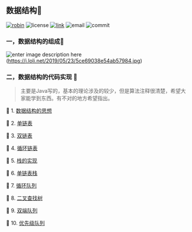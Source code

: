 ##  数据结构🐤

[![robin](https://img.shields.io/badge/robin-github-black.svg)](https://github.com/RobinOfSky)
![license](https://img.shields.io/hexpm/l/plug.svg)
[![link](https://img.shields.io/badge/Log-CSDN-red.svg)](https://blog.csdn.net/qq_41848006)
![email](https://img.shields.io/badge/email163-tigerofsky-green.svg)
![commit](https://img.shields.io/github/last-commit/google/skia.svg)

### 一，数据结构的组成🍏 

![enter image description here](https://i.loli.net/2019/05/23/5ce69038e54ab57984.jpg)(https://i.loli.net/2019/05/23/5ce69038e54ab57984.jpg)

### 二，数据结构的代码实现 🍎 
>  主要是Java写的，基本的理论涉及的较少，但是算法注释很清楚，希望大家能学到东西。有不对的地方希望指出。
> 
 🍇 1. [数据结构的思想](https://github.com/RobinOfSky/Data-structure/blob/master/%E6%95%B0%E6%8D%AE%E7%BB%93%E6%9E%84%E7%9A%84%E6%80%9D%E6%83%B3.md)

 🍐 2. [单链表](https://github.com/RobinOfSky/Data-structure/blob/master/%E6%95%B0%E6%8D%AE%E7%BB%93%E6%9E%84%EF%BC%88%E4%B8%80%EF%BC%89%E2%80%94%E5%8D%95%E9%93%BE%E8%A1%A8.md)

 🍊 3. [双链表](https://github.com/RobinOfSky/Data-structure/blob/master/%E6%95%B0%E6%8D%AE%E7%BB%93%E6%9E%84%E2%80%94%E5%8F%8C%E9%93%BE%E8%A1%A8.md)

 🍋 4. [循环链表](https://github.com/RobinOfSky/Data-structure/blob/master/%E6%95%B0%E6%8D%AE%E7%BB%93%E6%9E%84---%E5%BE%AA%E7%8E%AF%E9%93%BE%E8%A1%A8.md)

 🍌 5. [栈的实现](https://github.com/RobinOfSky/Data-structure/blob/master/%E6%95%B0%E6%8D%AE%E7%BB%93%E6%9E%84%E2%80%94%E6%A0%88%E7%9A%84%E5%AE%9E%E7%8E%B0.md)


🍉 6. [单链表栈](https://github.com/RobinOfSky/Data-structure/blob/master/%E6%95%B0%E6%8D%AE%E7%BB%93%E6%9E%84%E2%80%94%E5%8D%95%E9%93%BE%E8%A1%A8%E6%A0%88.md)

 🍓 7. [循环队列](https://github.com/RobinOfSky/Data-structure/blob/master/%E6%95%B0%E6%8D%AE%E7%BB%93%E6%9E%84%E2%80%94%E5%BE%AA%E7%8E%AF%E9%98%9F%E5%88%97.md)


 🍈 8. [二叉查找树](https://github.com/RobinOfSky/Data-structure/blob/master/%E6%95%B0%E6%8D%AE%E7%BB%93%E6%9E%84%E2%80%94%E4%BA%8C%E5%8F%89%E6%9F%A5%E6%89%BE%E6%A0%91%EF%BC%88%E4%BA%8C%E5%8F%89%E6%90%9C%E7%B4%A2%E6%A0%91%EF%BC%8C%E4%BA%8C%E5%8F%89%E6%8E%92%E5%BA%8F%E6%A0%91%EF%BC%89.md)
 

 🥑 9. [双端队列](https://github.com/RobinOfSky/Data-structure/blob/master/%E6%95%B0%E6%8D%AE%E7%BB%93%E6%9E%84%E2%80%94%E5%8F%8C%E7%AB%AF%E9%98%9F%E5%88%97.md)
 


 🌽  10. [优先级队列](https://github.com/RobinOfSky/Data-structure/blob/master/%E6%95%B0%E6%8D%AE%E7%BB%93%E6%9E%84%E2%80%94%E4%BC%98%E5%85%88%E7%BA%A7%E9%98%9F%E5%88%97.md)
